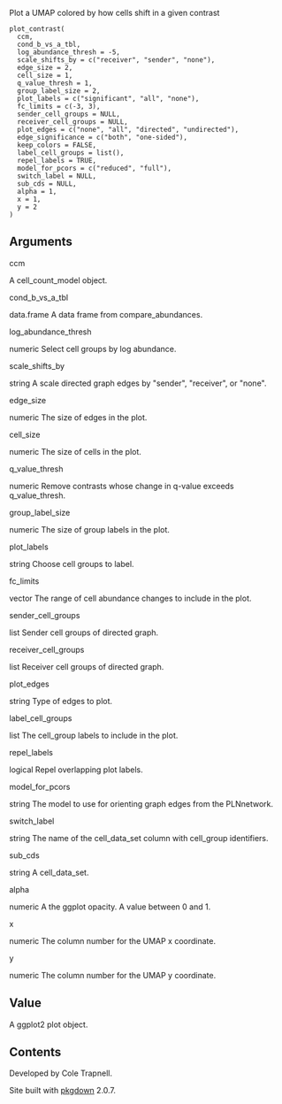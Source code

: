Plot a UMAP colored by how cells shift in a given contrast

    plot_contrast(
      ccm,
      cond_b_vs_a_tbl,
      log_abundance_thresh = -5,
      scale_shifts_by = c("receiver", "sender", "none"),
      edge_size = 2,
      cell_size = 1,
      q_value_thresh = 1,
      group_label_size = 2,
      plot_labels = c("significant", "all", "none"),
      fc_limits = c(-3, 3),
      sender_cell_groups = NULL,
      receiver_cell_groups = NULL,
      plot_edges = c("none", "all", "directed", "undirected"),
      edge_significance = c("both", "one-sided"),
      keep_colors = FALSE,
      label_cell_groups = list(),
      repel_labels = TRUE,
      model_for_pcors = c("reduced", "full"),
      switch_label = NULL,
      sub_cds = NULL,
      alpha = 1,
      x = 1,
      y = 2
    )

Arguments
---------

ccm

A cell\_count\_model object.

cond\_b\_vs\_a\_tbl

data.frame A data frame from compare\_abundances.

log\_abundance\_thresh

numeric Select cell groups by log abundance.

scale\_shifts\_by

string A scale directed graph edges by "sender", "receiver", or "none".

edge\_size

numeric The size of edges in the plot.

cell\_size

numeric The size of cells in the plot.

q\_value\_thresh

numeric Remove contrasts whose change in q-value exceeds q\_value\_thresh.

group\_label\_size

numeric The size of group labels in the plot.

plot\_labels

string Choose cell groups to label.

fc\_limits

vector The range of cell abundance changes to include in the plot.

sender\_cell\_groups

list Sender cell groups of directed graph.

receiver\_cell\_groups

list Receiver cell groups of directed graph.

plot\_edges

string Type of edges to plot.

label\_cell\_groups

list The cell\_group labels to include in the plot.

repel\_labels

logical Repel overlapping plot labels.

model\_for\_pcors

string The model to use for orienting graph edges from the PLNnetwork.

switch\_label

string The name of the cell\_data\_set column with cell\_group identifiers.

sub\_cds

string A cell\_data\_set.

alpha

numeric A the ggplot opacity. A value between 0 and 1.

x

numeric The column number for the UMAP x coordinate.

y

numeric The column number for the UMAP y coordinate.

Value
-----

A ggplot2 plot object.

Contents
--------

Developed by Cole Trapnell.

Site built with [pkgdown](https://pkgdown.r-lib.org/) 2.0.7.